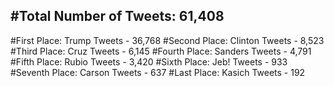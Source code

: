 #Total Number of Tweets: 61,408 
---
#First Place: Trump Tweets - 36,768
#Second Place: Clinton Tweets - 8,523
#Third Place: Cruz Tweets - 6,145
#Fourth Place: Sanders Tweets - 4,791
#Fifth Place: Rubio Tweets - 3,420
#Sixth Place: Jeb! Tweets - 933
#Seventh Place: Carson Tweets - 637
#Last Place: Kasich Tweets - 192
